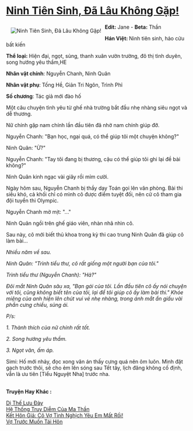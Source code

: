 <a href="https://utruyen.com/truyen/ninh-tien-sinh-da-lau-khong-gap/18339/" title="Ninh Tiên Sinh, Đã Lâu Không Gặp!"><h1>Ninh Tiên Sinh, Đã Lâu Không Gặp!</h1></a><div style="display:table"><img align="right" style="float: left; padding: 10px;" src="https://utruyen.com/images/story/200x260/ninh-tien-sinh-da-lau-khong-gap.jpg" alt="Ninh Tiên Sinh, Đã Lâu Không Gặp!"><b>Edit:</b> Jane - <b>Beta:</b> Thần<p></p><b>Hán Việt: </b>Ninh tiên sinh, hảo cửu bất kiến<p></p><b>Thể loại:</b> Hiện đại, ngọt, sủng, thanh xuân vườn trường, đô thị tình duyên, song hướng yêu thầm,HE<p></p><b>Nhân vật chính</b>: Nguyễn Chanh, Ninh Quân<p></p><b>Nhân vật phụ</b>: Tống Hề, Giản Tri Ngôn, Trình Phỉ<p></p><b>Số chương</b>: Tác giả mới đào hố<p></p>Một câu chuyện tình yêu từ ghế nhà trường bắt đầu nhẹ nhàng siêu ngọt và dễ thương.<p></p>Nữ chính gặp nam chính lần đầu tiên đã nhờ nam chính giúp đỡ.<p></p>Nguyễn Chanh: "Bạn học, ngại quá, có thể giúp tôi một chuyện không?"<p></p>Ninh Quân: "Ừ?"<p></p>Nguyễn Chanh: "Tay tôi đang bị thương, cậu có thể giúp tôi ghi lại đề bài không?"<p></p>Ninh Quân kinh ngạc vài giây rồi mỉm cười.<p></p>Ngày hôm sau, Nguyễn Chanh bị thầy dạy Toán gọi lên văn phòng. Bài thi siêu khó, cả khối chỉ có mình cô được điểm tuyệt đối, nên cử cô tham gia đội tuyển thi Olympic.<p></p>Nguyễn Chanh mờ mịt: "..."<p></p>Ninh Quân ngồi trên ghế giáo viên, nhàn nhã nhìn cô.<p></p>Sau này, cô mới biết thủ khoa trong kỳ thi cao trung Ninh Quân đã giúp cô làm bài...<p></p>*<p></p>Nhiều năm về sau.<p></p>Ninh Quân: "Trình tiểu thư, cô rất giống một người bạn của tôi."<p></p>Trình tiểu thư (Nguyễn Chanh): "Hả?"<p></p>Đôi mắt Ninh Quân sâu xa, "Bạn gái của tôi. Lần đầu tiên cô ấy nói chuyện với tôi, cũng không biết tên của tôi, lại để tôi giúp cô ấy làm bài thi." Khóe miệng của anh hiện lên chút vui vẻ nhẹ nhàng, trong ánh mắt ẩn giấu vài phần cưng chiều, sủng ái.<p></p>P/s:<p></p>1. Thành thích của nữ chính rất tốt.<p></p>2. Song hướng yêu thầm.<p></p>3. Ngọt văn, ấm áp.<p></p>*<p></p>Simi: Hố mới nhảy, đọc xong văn án thấy cưng quá nên ôm luôn. Mình đặt gạch trước thôi, sẽ cho ẻm lên sóng sau Tết tây, lịch đăng không cố định, vẫn là ưu tiên [Tiểu Nguyệt Nha] trước nha.</div><p><br><b>Truyện Hay Khác :</b></p><a href="https://utruyen.com/truyen/di-the-luu-day/17722/" alt="Dị Thế Lưu Đày">Dị Thế Lưu Đày</a><br/><a href="https://www.flickr.com/photos/184340401@N07/48819248882/" alt="Hệ Thống Truy Diễm Của Ma Thần">Hệ Thống Truy Diễm Của Ma Thần</a><br/><a href="https://github.com/quanluxury/ngontinhhot/tree/master/truyenhay/19534/" alt="Kết Hôn Giả: Cô Vợ Tinh Nghịch Yêu Em Mất Rồi!">Kết Hôn Giả: Cô Vợ Tinh Nghịch Yêu Em Mất Rồi!</a><br/><a href="https://www.flickr.com/photos/184340401@N07/48819176242/" alt="Vợ Trước Muốn Tái Hôn">Vợ Trước Muốn Tái Hôn</a><br/>